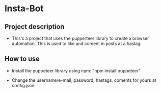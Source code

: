 # Insta-Bot

## Project description 

- This's a project that uses the pupperteer library to create a browser automation. This is used to like and coment in posts at a hastag

## How to use

- Install the puppeteer library using npm: "npm install puppeteer"

- Change the username/e-mail, password, hastags, coments for yours at config.json